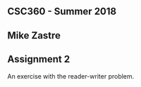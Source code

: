 ## CSC360 - Summer 2018
## Mike Zastre
## Assignment 2

An exercise with the reader-writer problem. 
